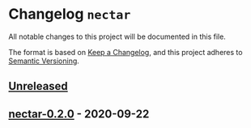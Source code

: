 # Changelog `nectar`

All notable changes to this project will be documented in this file.

The format is based on [Keep a Changelog](https://keepachangelog.com/en/1.0.0/),
and this project adheres to [Semantic Versioning](https://semver.org/spec/v2.0.0.html).

## [Unreleased]

## [nectar-0.2.0] - 2020-09-22

[Unreleased]: https://github.com/thomaseizinger/comit-rs/compare/nectar-0.2.0...HEAD

[nectar-0.2.0]: https://github.com/thomaseizinger/comit-rs/compare/5672c2062d1b398f9a212df37639b0afcb52fe5b...nectar-0.2.0
